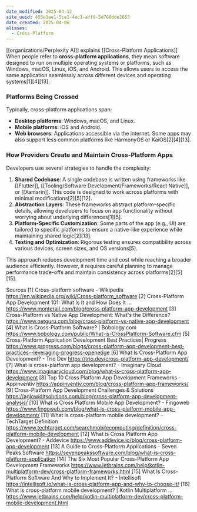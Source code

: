```yaml
---
date_modified: 2025-04-12
site_uuid: 455e1ae1-5ce1-4ec1-aff9-5d760dde2653
date_created: 2025-04-06
aliases:
  - Cross-Platform
---
```


[[organizations/Perplexity AI]] explains [[Cross-Platform Applications]]
When people refer to **cross-platform applications**, they mean software designed to run on multiple operating systems or platforms, such as Windows, macOS, Linux, iOS, and Android. This allows users to access the same application seamlessly across different devices and operating systems[1][4][13].

### Platforms Being Crossed
Typically, cross-platform applications span:
- **Desktop platforms**: Windows, macOS, and Linux.
- **Mobile platforms**: iOS and Android.
- **Web browsers**: Applications accessible via the internet.
Some apps may also support less common platforms like HarmonyOS or KaiOS[2][4][13].

### How Providers Create and Maintain Cross-Platform Apps
Developers use several strategies to handle the complexity:
1. **Shared Codebase**: A single codebase is written using frameworks like [[Flutter]], [[Tooling/Software Development/Frameworks/React Native]], or [[Xamarin]]. This code is designed to work across platforms with minimal modifications[2][5][12].
2. **Abstraction Layers**: These frameworks abstract platform-specific details, allowing developers to focus on app functionality without worrying about underlying differences[1][5].
3. **Platform-Specific Customization**: Some parts of the app (e.g., UI) are tailored to specific platforms to ensure a native-like experience while maintaining shared logic[2][13].
4. **Testing and Optimization**: Rigorous testing ensures compatibility across various devices, screen sizes, and OS versions[5].

This approach reduces development time and cost while reaching a broader audience efficiently. However, it requires careful planning to manage performance trade-offs and maintain consistency across platforms[2][5][15].

Sources
[1] Cross-platform software - Wikipedia https://en.wikipedia.org/wiki/Cross-platform_software
[2] Cross-Platform App Development 101: What Is It and How Does It ... https://www.monterail.com/blog/cross-platform-app-development
[3] Cross-Platform vs Native App Development: What's the Difference? https://www.netguru.com/blog/cross-platform-vs-native-app-development
[4] What is Cross-Platform Software? | Bobology.com https://www.bobology.com/public/What-is-CrossPlatform-Software.cfm
[5] Cross-Platform Application Development Best Practices| Progress https://www.progress.com/blogs/cross-platform-app-development-best-practices--leveraging-progress-openedge
[6] What Is Cross-Platform App Development? - Trio Dev https://trio.dev/cross-platform-app-development/
[7] What is cross-platform app development? - Imaginary Cloud https://www.imaginarycloud.com/blog/what-is-cross-platform-app-development
[8] Top 10 Cross Platform App Development Frameworks - Appinventiv https://appinventiv.com/blog/cross-platform-app-frameworks/
[9] Cross-Platform App Development Challenges & Solutions https://aglowiditsolutions.com/blog/cross-platform-app-development-analysis/
[10] What is Cross Platform Mobile App Development? - Fingoweb https://www.fingoweb.com/blog/what-is-cross-platform-mobile-app-development/
[11] What is cross-platform mobile development? – TechTarget Definition https://www.techtarget.com/searchmobilecomputing/definition/cross-platform-mobile-development
[12] What is Cross Platform App Development? - Addevice https://www.addevice.io/blog/cross-platform-app-development
[13] A Guide to Cross-Platform Applications - Seven Peaks Software https://sevenpeakssoftware.com/blog/what-is-cross-platform-application
[14] The Six Most Popular Cross-Platform App Development Frameworks https://www.jetbrains.com/help/kotlin-multiplatform-dev/cross-platform-frameworks.html
[15] What Is Cross-Platform Software And Why to Implement It? - Intellisoft https://intellisoft.io/what-is-cross-platform-app-and-why-to-choose-it/
[16] What is cross-platform mobile development? | Kotlin Multiplatform ... https://www.jetbrains.com/help/kotlin-multiplatform-dev/cross-platform-mobile-development.html